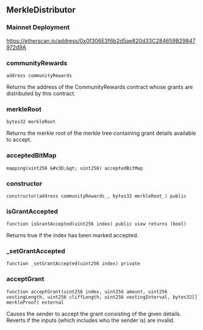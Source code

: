 ## MerkleDistributor

### Mainnet Deployment

https://etherscan.io/address/0x0f306E3f6b2d5ae820d33C284659B29847972d9A

### communityRewards

```solidity
address communityRewards
```

Returns the address of the CommunityRewards contract whose grants are distributed by this contract.

### merkleRoot

```solidity
bytes32 merkleRoot
```

Returns the merkle root of the merkle tree containing grant details available to accept.

### acceptedBitMap

```solidity
mapping(uint256 &#x3D;&gt; uint256) acceptedBitMap
```

### constructor

```solidity
constructor(address communityRewards_, bytes32 merkleRoot_) public
```

### isGrantAccepted

```solidity
function isGrantAccepted(uint256 index) public view returns (bool)
```

Returns true if the index has been marked accepted.

### _setGrantAccepted

```solidity
function _setGrantAccepted(uint256 index) private
```

### acceptGrant

```solidity
function acceptGrant(uint256 index, uint256 amount, uint256 vestingLength, uint256 cliffLength, uint256 vestingInterval, bytes32[] merkleProof) external
```

Causes the sender to accept the grant consisting of the given details. Reverts if
the inputs (which includes who the sender is) are invalid.


